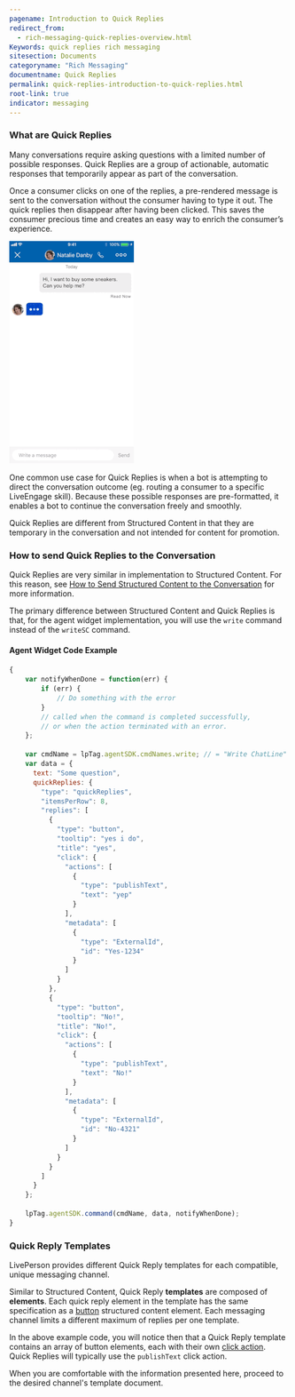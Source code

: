 ```yaml
---
pagename: Introduction to Quick Replies
redirect_from:
  - rich-messaging-quick-replies-overview.html
Keywords: quick replies rich messaging
sitesection: Documents
categoryname: "Rich Messaging"
documentname: Quick Replies
permalink: quick-replies-introduction-to-quick-replies.html
root-link: true
indicator: messaging
---
```


### What are Quick Replies

Many conversations require asking questions with a limited number of possible responses. Quick Replies are a group of actionable, automatic responses that temporarily appear as part of the conversation.

Once a consumer clicks on one of the replies, a pre-rendered message is sent to the conversation without the consumer having to type it out. The quick replies then disappear after having been clicked. This saves the consumer precious time and creates an easy way to enrich the consumer’s experience.

![Quick Replies](images/quick-replies.gif)

One common use case for Quick Replies is when a bot is attempting to direct the conversation outcome (eg. routing a consumer to a specific LiveEngage skill). Because these possible responses are pre-formatted, it enables a bot to continue the conversation freely and smoothly.

Quick Replies are different from Structured Content in that they are temporary in the conversation and not intended for content for promotion.

### How to send Quick Replies to the Conversation

Quick Replies are very similar in implementation to Structured Content. For this reason, see [How to Send Structured Content to the Conversation](structured-content-introduction-to-structured-content.html#how-to-send-structured-content-to-the-conversation) for more information.

The primary difference between Structured Content and Quick Replies is that, for the agent widget implementation, you will use the `write` command instead of the `writeSC` command.

#### Agent Widget Code Example

```javascript
{
    var notifyWhenDone = function(err) {
        if (err) {
            // Do something with the error
        }
        // called when the command is completed successfully,
        // or when the action terminated with an error.
    };

    var cmdName = lpTag.agentSDK.cmdNames.write; // = "Write ChatLine"
    var data = {
      text: "Some question",
      quickReplies: {
        "type": "quickReplies",
        "itemsPerRow": 8,
        "replies": [
          {
            "type": "button",
            "tooltip": "yes i do",
            "title": "yes",
            "click": {
              "actions": [
                {
                  "type": "publishText",
                  "text": "yep"
                }
              ],
              "metadata": [
                {
                  "type": "ExternalId",
                  "id": "Yes-1234"
                }
              ]
            }
          },
          {
            "type": "button",
            "tooltip": "No!",
            "title": "No!",
            "click": {
              "actions": [
                {
                  "type": "publishText",
                  "text": "No!"
                }
              ],
              "metadata": [
                {
                  "type": "ExternalId",
                  "id": "No-4321"
                }
              ]
            }
          }
        ]
      }
    };

    lpTag.agentSDK.command(cmdName, data, notifyWhenDone);
}
```

### Quick Reply Templates

LivePerson provides different Quick Reply templates for each compatible, unique messaging channel.

Similar to Structured Content, Quick Reply **templates** are composed of **elements**. Each quick reply element in the template has the same specification as a [button](structured-content-introduction-to-structured-content.html#button) structured content element. Each messaging channel limits a different maximum of replies per one template.

In the above example code, you will notice then that a Quick Reply template contains an array of button elements, each with their own [click action](structured-content-introduction-to-structured-content.html#element-click-operations). Quick Replies will typically use the `publishText` click action.

When you are comfortable with the information presented here, proceed to the desired channel's template document.
